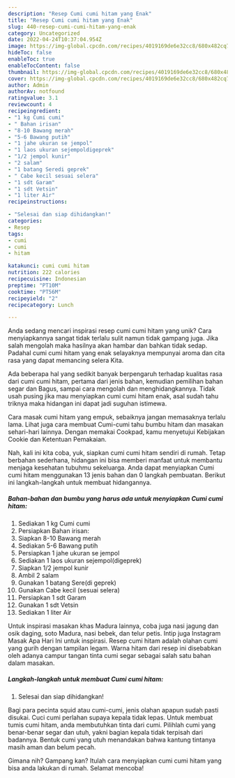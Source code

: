 ```yaml
---
description: "Resep Cumi cumi hitam yang Enak"
title: "Resep Cumi cumi hitam yang Enak"
slug: 440-resep-cumi-cumi-hitam-yang-enak
category: Uncategorized
date: 2022-04-24T10:37:04.954Z
image: https://img-global.cpcdn.com/recipes/4019169de6e32cc8/680x482cq70/cumi-cumi-hitam-foto-resep-utama.jpg
hideToc: false
enableToc: true
enableTocContent: false
thumbnail: https://img-global.cpcdn.com/recipes/4019169de6e32cc8/680x482cq70/cumi-cumi-hitam-foto-resep-utama.jpg
cover: https://img-global.cpcdn.com/recipes/4019169de6e32cc8/680x482cq70/cumi-cumi-hitam-foto-resep-utama.jpg
author: Admin
authorAv: notfound
ratingvalue: 3.1
reviewcount: 4
recipeingredient:
- "1 kg Cumi cumi"
- " Bahan irisan"
- "8-10 Bawang merah"
- "5-6 Bawang putih"
- "1 jahe ukuran se jempol"
- "1 laos ukuran sejempoldigeprek"
- "1/2 jempol kunir"
- "2 salam"
- "1 batang Seredi geprek"
- " Cabe kecil sesuai selera"
- "1 sdt Garam"
- "1 sdt Vetsin"
- "1 liter Air"
recipeinstructions:

- "Selesai dan siap dihidangkan!"
categories:
- Resep
tags:
- cumi
- cumi
- hitam

katakunci: cumi cumi hitam 
nutrition: 222 calories
recipecuisine: Indonesian
preptime: "PT10M"
cooktime: "PT56M"
recipeyield: "2"
recipecategory: Lunch

---
```





Anda sedang mencari inspirasi resep cumi cumi hitam yang unik? Cara menyiapkannya sangat tidak terlalu sulit namun tidak gampang juga. Jika salah mengolah maka hasilnya akan hambar dan bahkan tidak sedap. Padahal cumi cumi hitam yang enak selayaknya mempunyai aroma dan cita rasa yang dapat memancing selera Kita.





Ada beberapa hal yang sedikit banyak berpengaruh terhadap kualitas rasa dari cumi cumi hitam, pertama dari jenis bahan, kemudian pemilihan bahan segar dan Bagus, sampai cara mengolah dan menghidangkannya. Tidak usah pusing jika mau menyiapkan cumi cumi hitam enak,      asal sudah tahu triknya maka hidangan ini dapat jadi suguhan istimewa.














Cara masak cumi hitam yang empuk, sebaiknya jangan memasaknya terlalu lama. Lihat juga cara membuat Cumi-cumi tahu bumbu hitam dan masakan sehari-hari lainnya. Dengan memakai Cookpad, kamu menyetujui Kebijakan Cookie dan Ketentuan Pemakaian.






Nah, kali ini kita coba, yuk, siapkan cumi cumi hitam sendiri di rumah. Tetap berbahan sederhana, hidangan ini bisa memberi manfaat untuk membantu menjaga kesehatan tubuhmu sekeluarga. Anda dapat menyiapkan Cumi cumi hitam menggunakan 13 jenis bahan dan 0 langkah pembuatan. Berikut ini langkah-langkah untuk membuat hidangannya.

<!--inarticleads1-->

##### Bahan-bahan dan bumbu yang harus ada untuk menyiapkan Cumi cumi hitam:

1. Sediakan 1 kg Cumi cumi
1. Persiapkan  Bahan irisan:
1. Siapkan 8-10 Bawang merah
1. Sediakan 5-6 Bawang putih
1. Persiapkan 1 jahe ukuran se jempol
1. Sediakan 1 laos ukuran sejempol(digeprek)
1. Siapkan 1/2 jempol kunir
1. Ambil 2 salam
1. Gunakan 1 batang Sere(di geprek)
1. Gunakan  Cabe kecil (sesuai selera)
1. Persiapkan 1 sdt Garam
1. Gunakan 1 sdt Vetsin
1. Sediakan 1 liter Air


Untuk inspirasi masakan khas Madura lainnya, coba juga nasi jagung dan osik daging, soto Madura, nasi bebek, dan telur petis. Intip juga Instagram Masak Apa Hari Ini untuk inspirasi. Resep cumi hitam adalah olahan cumi yang gurih dengan tampilan legam. Warna hitam dari resep ini disebabkan oleh adanya campur tangan tinta cumi segar sebagai salah satu bahan dalam masakan. 

<!--inarticleads2-->

##### Langkah-langkah untuk membuat Cumi cumi hitam:


1. Selesai dan siap dihidangkan!

Bagi para pecinta squid atau cumi-cumi, jenis olahan apapun sudah pasti disukai. Cuci cumi perlahan supaya kepala tidak lepas. Untuk membuat tumis cumi hitam, anda membutuhkan tinta dari cumi. Pilihlah cumi yang benar-benar segar dan utuh, yakni bagian kepala tidak terpisah dari badannya. Bentuk cumi yang utuh menandakan bahwa kantung tintanya masih aman dan belum pecah. 

Gimana nih? Gampang kan? Itulah cara menyiapkan cumi cumi hitam yang bisa anda lakukan di rumah. Selamat mencoba!
